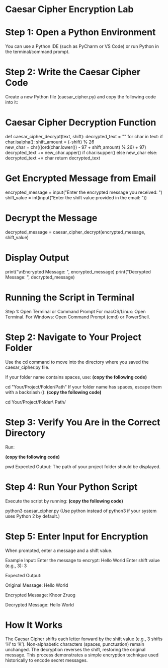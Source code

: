 # Caesar Cipher Encryption Lab

# Step 1: Open a Python Environment
You can use a Python IDE (such as PyCharm or VS Code) or run Python in the terminal/command prompt.

# Step 2: Write the Caesar Cipher Code
Create a new Python file (caesar_cipher.py) and copy the following code into it:

# Caesar Cipher Decryption Function
def caesar_cipher_decrypt(text, shift):
    decrypted_text = ""
    for char in text:
        if char.isalpha():
            shift_amount = (-shift) % 26  
            new_char = chr(((ord(char.lower()) - 97 + shift_amount) % 26) + 97)
            decrypted_text += new_char.upper() if char.isupper() else new_char
        else:
            decrypted_text += char
    return decrypted_text

# Get Encrypted Message from Email
encrypted_message = input("Enter the encrypted message you received: ")
shift_value = int(input("Enter the shift value provided in the email: "))

# Decrypt the Message
decrypted_message = caesar_cipher_decrypt(encrypted_message, shift_value)

# Display Output
print("\nEncrypted Message: ", encrypted_message)
print("Decrypted Message: ", decrypted_message)


# Running the Script in Terminal

Step 1: Open Terminal or Command Prompt
For macOS/Linux: Open Terminal.
For Windows: Open Command Prompt (cmd) or PowerShell.

# Step 2: Navigate to Your Project Folder
Use the cd command to move into the directory where you saved the caesar_cipher.py file.

If your folder name contains spaces, use:
**(copy the following code)**

cd "Your/Project/Folder/Path"
If your folder name has spaces, escape them with a backslash ():
**(copy the following code)**

cd Your/Project/Folder\ Path/

# Step 3: Verify You Are in the Correct Directory
Run:

**(copy the following code)**

pwd
Expected Output: The path of your project folder should be displayed.

# Step 4: Run Your Python Script
Execute the script by running:
**(copy the following code)**

python3 caesar_cipher.py
(Use python instead of python3 if your system uses Python 2 by default.)

# Step 5: Enter Input for Encryption
When prompted, enter a message and a shift value.

Example Input:
Enter the message to encrypt: Hello World
Enter shift value (e.g., 3): 3

Expected Output:

Original Message:  Hello World

Encrypted Message:  Khoor Zruog

Decrypted Message:  Hello World

# How It Works
The Caesar Cipher shifts each letter forward by the shift value (e.g., 3 shifts ‘H’ to ‘K’).
Non-alphabetic characters (spaces, punctuation) remain unchanged.
The decryption reverses the shift, restoring the original message.
This process demonstrates a simple encryption technique used historically to encode secret messages.
